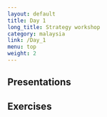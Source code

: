 ```yaml
---
layout: default
title: Day 1
long_title: Strategy workshop
category: malaysia
link: /Day_1
menu: top
weight: 2
---
```


## **Presentations**

## **Exercises**


